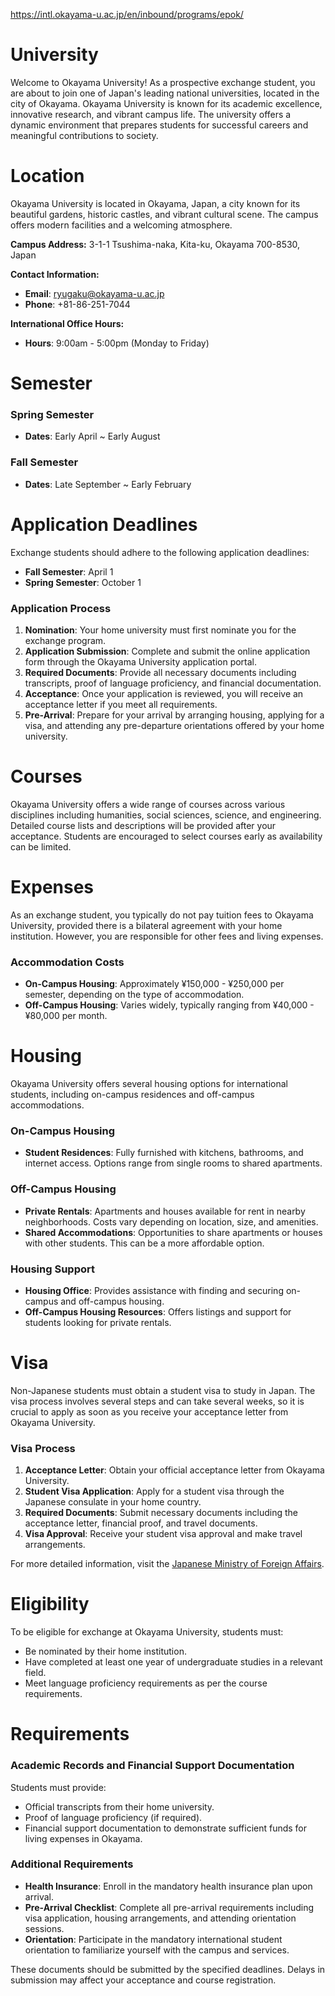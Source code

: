 https://intl.okayama-u.ac.jp/en/inbound/programs/epok/

# University

Welcome to Okayama University! As a prospective exchange student, you are about to join one of Japan's leading national universities, located in the city of Okayama. Okayama University is known for its academic excellence, innovative research, and vibrant campus life. The university offers a dynamic environment that prepares students for successful careers and meaningful contributions to society.

# Location

Okayama University is located in Okayama, Japan, a city known for its beautiful gardens, historic castles, and vibrant cultural scene. The campus offers modern facilities and a welcoming atmosphere.

**Campus Address:**
3-1-1 Tsushima-naka, Kita-ku, Okayama 700-8530, Japan

**Contact Information:**

- **Email**: ryugaku@okayama-u.ac.jp
- **Phone**: +81-86-251-7044

**International Office Hours:**

- **Hours**: 9:00am - 5:00pm (Monday to Friday)

# Semester

### Spring Semester

- **Dates**: Early April ~ Early August

### Fall Semester

- **Dates**: Late September ~ Early February

# Application Deadlines

Exchange students should adhere to the following application deadlines:

- **Fall Semester**: April 1
- **Spring Semester**: October 1

### Application Process

1. **Nomination**: Your home university must first nominate you for the exchange program.
2. **Application Submission**: Complete and submit the online application form through the Okayama University application portal.
3. **Required Documents**: Provide all necessary documents including transcripts, proof of language proficiency, and financial documentation.
4. **Acceptance**: Once your application is reviewed, you will receive an acceptance letter if you meet all requirements.
5. **Pre-Arrival**: Prepare for your arrival by arranging housing, applying for a visa, and attending any pre-departure orientations offered by your home university.

# Courses

Okayama University offers a wide range of courses across various disciplines including humanities, social sciences, science, and engineering. Detailed course lists and descriptions will be provided after your acceptance. Students are encouraged to select courses early as availability can be limited.

# Expenses

As an exchange student, you typically do not pay tuition fees to Okayama University, provided there is a bilateral agreement with your home institution. However, you are responsible for other fees and living expenses.

### Accommodation Costs

- **On-Campus Housing**: Approximately ¥150,000 - ¥250,000 per semester, depending on the type of accommodation.
- **Off-Campus Housing**: Varies widely, typically ranging from ¥40,000 - ¥80,000 per month.

# Housing

Okayama University offers several housing options for international students, including on-campus residences and off-campus accommodations.

### On-Campus Housing

- **Student Residences**: Fully furnished with kitchens, bathrooms, and internet access. Options range from single rooms to shared apartments.

### Off-Campus Housing

- **Private Rentals**: Apartments and houses available for rent in nearby neighborhoods. Costs vary depending on location, size, and amenities.
- **Shared Accommodations**: Opportunities to share apartments or houses with other students. This can be a more affordable option.

### Housing Support

- **Housing Office**: Provides assistance with finding and securing on-campus and off-campus housing.
- **Off-Campus Housing Resources**: Offers listings and support for students looking for private rentals.

# Visa

Non-Japanese students must obtain a student visa to study in Japan. The visa process involves several steps and can take several weeks, so it is crucial to apply as soon as you receive your acceptance letter from Okayama University.

### Visa Process

1. **Acceptance Letter**: Obtain your official acceptance letter from Okayama University.
2. **Student Visa Application**: Apply for a student visa through the Japanese consulate in your home country.
3. **Required Documents**: Submit necessary documents including the acceptance letter, financial proof, and travel documents.
4. **Visa Approval**: Receive your student visa approval and make travel arrangements.

For more detailed information, visit the [Japanese Ministry of Foreign Affairs](https://www.mofa.go.jp/j_info/visit/visa/).

# Eligibility

To be eligible for exchange at Okayama University, students must:

- Be nominated by their home institution.
- Have completed at least one year of undergraduate studies in a relevant field.
- Meet language proficiency requirements as per the course requirements.

# Requirements

### Academic Records and Financial Support Documentation

Students must provide:

- Official transcripts from their home university.
- Proof of language proficiency (if required).
- Financial support documentation to demonstrate sufficient funds for living expenses in Okayama.

### Additional Requirements

- **Health Insurance**: Enroll in the mandatory health insurance plan upon arrival.
- **Pre-Arrival Checklist**: Complete all pre-arrival requirements including visa application, housing arrangements, and attending orientation sessions.
- **Orientation**: Participate in the mandatory international student orientation to familiarize yourself with the campus and services.

These documents should be submitted by the specified deadlines. Delays in submission may affect your acceptance and course registration.
